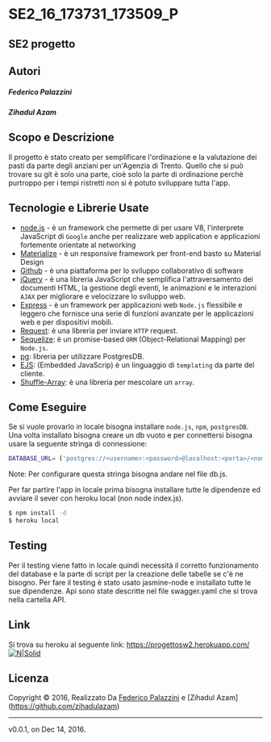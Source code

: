 # SE2_16_173731_173509_P
## SE2 progetto


Autori
--------------
##### Federico Palazzini
##### Zihadul Azam

Scopo e Descrizione
----------
Il progetto è stato creato per semplificare l'ordinazione e la valutazione dei pasti da parte degli anziani per un'Agenzia di Trento. Quello che si può trovare su git è solo una parte, cioè solo la parte di ordinazione perchè purtroppo per i tempi ristretti non si è potuto sviluppare tutta l'app.

Tecnologie e Librerie Usate
------
* [node.js] - è un framework che permette di per usare V8, l'interprete JavaScript di `Google` anche per realizzare web application e applicazioni fortemente orientate al networking
* [Materialize] - è un responsive framework per front-end basto su Material Design
* [Github] -  è una piattaforma per lo sviluppo collaborativo di software
* [jQuery] - è una libreria JavaScript che semplifica l'attraversamento dei    documenti HTML, la gestione degli eventi, le animazioni e le interazioni `AJAX` per migliorare e velocizzare lo sviluppo web.
* [Express] - è un framework per applicazioni web `Node.js` flessibile e leggero che fornisce una serie di funzioni avanzate per le applicazioni web e per dispositivi mobili.
* [Request]: è una libreria per inviare `HTTP` request.
* [Sequelize]: è un promise-based `ORM` (Object-Relational Mapping) per `Node.js`.
* [pg]: libreria per utilizzare PostgresDB.
* [EJS]: (Embedded JavaScrip) è un linguaggio di `templating` da parte del cliente.
* [Shuffle-Array]: è una libreria per mescolare un `array`.

Come Eseguire
--------
Se si vuole provarlo in locale bisogna installare `node.js`, `npm`, `postgresDB`. Una volta installato bisogna creare un db vuoto e per connettersi bisogna usare la seguente stringa di connessione:
```sh
DATABASE_URL= ('postgres://<username>:<password>@localhost:<porta>/<nome_db>')
```
Note: Per configurare questa stringa bisogna andare nel file db.js. 

Per far partire l'app in locale prima bisogna installare tutte le dipendenze ed avviare il sever con heroku local (non node index.js).

```sh
$ npm install -d
$ heroku local
```


Testing
-----
Per il testing viene fatto in locale quindi necessità il corretto funzionamento del database e la parte di script per la creazione delle tabelle se c'è ne bisogno. Per fare il testing è stato usato jasmine-node e installato tutte le sue dipendenze.
Api sono state descritte nel file swagger.yaml che si trova nella cartella API.

Link
-----
Si trova su heroku al seguente link:
https://progettosw2.herokuapp.com/
[![N|Solid](http://darkorbithach.weebly.com/uploads/2/2/0/9/22097034/2592297_orig.png)](https://progettosw2.herokuapp.com/)

## Licenza

Copyright © 2016, Realizzato Da [Federico Palazzini](https://github.com/FedericoPalaz) e [Zihadul Azam] (https://github.com/zihadulazam)

***

v0.0.1, on Dec 14, 2016.

   [node.js]: <http://nodejs.org>
   [Materialize]: <http://materializecss.com/>
   [Sequelize]: <http://docs.sequelizejs.com/en/latest/>
   [jQuery]: <http://jquery.com>
   [Github]: <https://github.com/>
   [express]: <http://expressjs.com>
   [Request]: <https://www.npmjs.com/package/request>
   [pg]: <https://www.npmjs.com/package/pg>
   [EJS]: <http://www.embeddedjs.com/>
   [Shuffle-Array]: <https://www.npmjs.com/package/shuffle-array>
